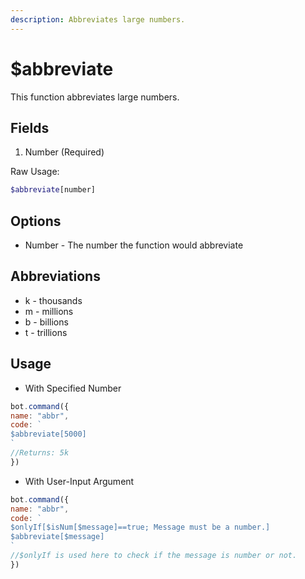 ```yaml
---
description: Abbreviates large numbers.
---
```


# $abbreviate

This function abbreviates large numbers. 

## Fields

1. Number \(Required\)

Raw Usage: 
```php
$abbreviate[number]
```

## Options

* Number - The number the function would abbreviate

## Abbreviations

* k - thousands
* m - millions
* b - billions
* t - trillions

## Usage
- With Specified Number
```javascript
bot.command({
name: "abbr",
code: `
$abbreviate[5000]
`
//Returns: 5k
})
```

- With User-Input Argument

```javascript
bot.command({
name: "abbr",
code: `
$onlyIf[$isNum[$message]==true; Message must be a number.] 
$abbreviate[$message]
`
//$onlyIf is used here to check if the message is number or not.
})
```

